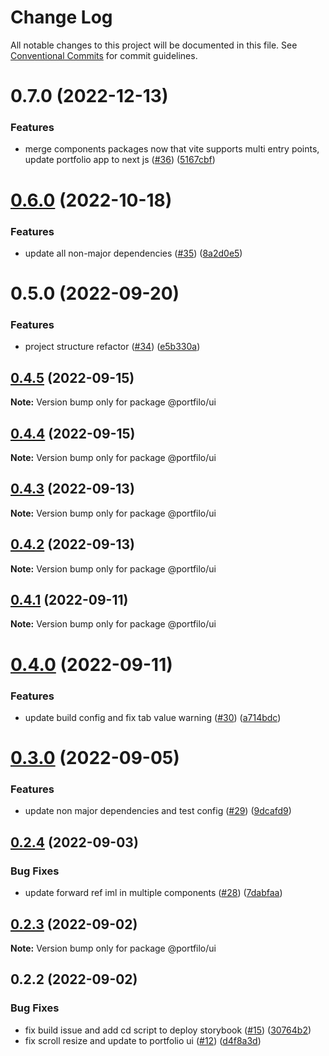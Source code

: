 # Change Log

All notable changes to this project will be documented in this file.
See [Conventional Commits](https://conventionalcommits.org) for commit guidelines.

# 0.7.0 (2022-12-13)


### Features

* merge components packages now that vite supports multi entry points, update portfolio app to next js ([#36](https://github.com/anthony-y-zhu14/MikoshiUI/issues/36)) ([5167cbf](https://github.com/anthony-y-zhu14/MikoshiUI/commit/5167cbf496762d6869d27f99d41f4a54133bb0e8))





# [0.6.0](https://github.com/anthony-y-zhu14/MikoshiUI/compare/@anthony/portfilo@0.5.0...@anthony/portfilo@0.6.0) (2022-10-18)


### Features

* update all non-major dependencies ([#35](https://github.com/anthony-y-zhu14/MikoshiUI/issues/35)) ([8a2d0e5](https://github.com/anthony-y-zhu14/MikoshiUI/commit/8a2d0e50805a7fa79b78b89807ea2a5568cb1ff0))





# 0.5.0 (2022-09-20)


### Features

* project structure refactor ([#34](https://github.com/anthony-y-zhu14/MikoshiUI/issues/34)) ([e5b330a](https://github.com/anthony-y-zhu14/MikoshiUI/commit/e5b330aa42c3c0ea13b0c5d953ddce951da1fba2))





## [0.4.5](https://github.com/anthony-y-zhu14/MikoshiUI/compare/@portfilo/ui@0.4.4...@portfilo/ui@0.4.5) (2022-09-15)

**Note:** Version bump only for package @portfilo/ui





## [0.4.4](https://github.com/anthony-y-zhu14/MikoshiUI/compare/@portfilo/ui@0.4.3...@portfilo/ui@0.4.4) (2022-09-15)

**Note:** Version bump only for package @portfilo/ui





## [0.4.3](https://github.com/anthony-y-zhu14/MikoshiUI/compare/@portfilo/ui@0.4.2...@portfilo/ui@0.4.3) (2022-09-13)

**Note:** Version bump only for package @portfilo/ui





## [0.4.2](https://github.com/anthony-y-zhu14/MikoshiUI/compare/@portfilo/ui@0.4.1...@portfilo/ui@0.4.2) (2022-09-13)

**Note:** Version bump only for package @portfilo/ui





## [0.4.1](https://github.com/anthony-y-zhu14/MikoshiUI/compare/@portfilo/ui@0.4.0...@portfilo/ui@0.4.1) (2022-09-11)

**Note:** Version bump only for package @portfilo/ui





# [0.4.0](https://github.com/anthony-y-zhu14/MikoshiUI/compare/@portfilo/ui@0.3.0...@portfilo/ui@0.4.0) (2022-09-11)


### Features

* update build config and fix tab value warning ([#30](https://github.com/anthony-y-zhu14/MikoshiUI/issues/30)) ([a714bdc](https://github.com/anthony-y-zhu14/MikoshiUI/commit/a714bdc9a9e317746171c534a0a4227480204f00))





# [0.3.0](https://github.com/anthony-y-zhu14/MikoshiUI/compare/@portfilo/ui@0.2.4...@portfilo/ui@0.3.0) (2022-09-05)


### Features

* update non major dependencies and test config ([#29](https://github.com/anthony-y-zhu14/MikoshiUI/issues/29)) ([9dcafd9](https://github.com/anthony-y-zhu14/MikoshiUI/commit/9dcafd9773342116a1ca194989af60fa86b957ff))





## [0.2.4](https://github.com/anthony-y-zhu14/MikoshiUI/compare/@portfilo/ui@0.2.3...@portfilo/ui@0.2.4) (2022-09-03)


### Bug Fixes

* update forward ref iml in multiple components ([#28](https://github.com/anthony-y-zhu14/MikoshiUI/issues/28)) ([7dabfaa](https://github.com/anthony-y-zhu14/MikoshiUI/commit/7dabfaadc0fd01104e6affc610b4677bf1e0010a))





## [0.2.3](https://github.com/anthony-y-zhu14/MikoshiUI/compare/@portfilo/ui@0.2.2...@portfilo/ui@0.2.3) (2022-09-02)

**Note:** Version bump only for package @portfilo/ui





## 0.2.2 (2022-09-02)


### Bug Fixes

* fix build issue and add cd script to deploy storybook ([#15](https://github.com/anthony-y-zhu14/MikoshiUI/issues/15)) ([30764b2](https://github.com/anthony-y-zhu14/MikoshiUI/commit/30764b220d5e87d6738181535776c628665f7eb0))
* fix scroll resize and update to portfolio ui ([#12](https://github.com/anthony-y-zhu14/MikoshiUI/issues/12)) ([d4f8a3d](https://github.com/anthony-y-zhu14/MikoshiUI/commit/d4f8a3d4089141e6a6937f257e31f8e877ea8853))
